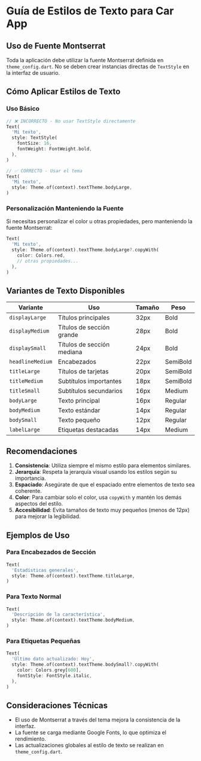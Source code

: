 # Guía de Estilos de Texto para Car App

## Uso de Fuente Montserrat

Toda la aplicación debe utilizar la fuente Montserrat definida en `theme_config.dart`. No se deben crear instancias directas de `TextStyle` en la interfaz de usuario.

## Cómo Aplicar Estilos de Texto

### Uso Básico
```dart
// ❌ INCORRECTO - No usar TextStyle directamente
Text(
  'Mi texto',
  style: TextStyle(
    fontSize: 16,
    fontWeight: FontWeight.bold,
  ),
)

// ✅ CORRECTO - Usar el tema
Text(
  'Mi texto',
  style: Theme.of(context).textTheme.bodyLarge,
)
```

### Personalización Manteniendo la Fuente
Si necesitas personalizar el color u otras propiedades, pero manteniendo la fuente Montserrat:

```dart
Text(
  'Mi texto',
  style: Theme.of(context).textTheme.bodyLarge?.copyWith(
    color: Colors.red,
    // otras propiedades...
  ),
)
```

## Variantes de Texto Disponibles

| Variante | Uso | Tamaño | Peso |
|----------|-----|--------|------|
| `displayLarge` | Títulos principales | 32px | Bold |
| `displayMedium` | Títulos de sección grande | 28px | Bold |
| `displaySmall` | Títulos de sección mediana | 24px | Bold |
| `headlineMedium` | Encabezados | 22px | SemiBold |
| `titleLarge` | Títulos de tarjetas | 20px | SemiBold |
| `titleMedium` | Subtítulos importantes | 18px | SemiBold |
| `titleSmall` | Subtítulos secundarios | 16px | Medium |
| `bodyLarge` | Texto principal | 16px | Regular |
| `bodyMedium` | Texto estándar | 14px | Regular |
| `bodySmall` | Texto pequeño | 12px | Regular |
| `labelLarge` | Etiquetas destacadas | 14px | Medium |

## Recomendaciones

1. **Consistencia**: Utiliza siempre el mismo estilo para elementos similares.
2. **Jerarquía**: Respeta la jerarquía visual usando los estilos según su importancia.
3. **Espaciado**: Asegúrate de que el espaciado entre elementos de texto sea coherente.
4. **Color**: Para cambiar solo el color, usa `copyWith` y mantén los demás aspectos del estilo.
5. **Accesibilidad**: Evita tamaños de texto muy pequeños (menos de 12px) para mejorar la legibilidad.

## Ejemplos de Uso

### Para Encabezados de Sección
```dart
Text(
  'Estadísticas generales',
  style: Theme.of(context).textTheme.titleLarge,
)
```

### Para Texto Normal
```dart
Text(
  'Descripción de la característica',
  style: Theme.of(context).textTheme.bodyMedium,
)
```

### Para Etiquetas Pequeñas
```dart
Text(
  'Último dato actualizado: Hoy',
  style: Theme.of(context).textTheme.bodySmall?.copyWith(
    color: Colors.grey[600],
    fontStyle: FontStyle.italic,
  ),
)
```

## Consideraciones Técnicas

- El uso de Montserrat a través del tema mejora la consistencia de la interfaz.
- La fuente se carga mediante Google Fonts, lo que optimiza el rendimiento.
- Las actualizaciones globales al estilo de texto se realizan en `theme_config.dart`. 